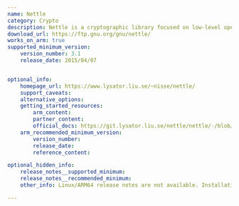 ```yaml
---
name: Nettle
category: Crypto
description: Nettle is a cryptographic library focused on low-level operations for secure applications. It implements cryptographic algorithms such as AES, RSA, and SHA, supporting symmetric and public-key encryption methods.
download_url: https://ftp.gnu.org/gnu/nettle/
works_on_arm: true
supported_minimum_version:
    version_number: 3.1
    release_date: 2015/04/07


optional_info:
    homepage_url: https://www.lysator.liu.se/~nisse/nettle/
    support_caveats:
    alternative_options:
    getting_started_resources:
        arm_content: 
        partner_content: 
        official_docs: https://git.lysator.liu.se/nettle/nettle/-/blob/master/README?ref_type=heads
    arm_recommended_minimum_version:
        version_number:
        release_date:
        reference_content: 

optional_hidden_info:
    release_notes__supported_minimum: 
    release_notes__recommended_minimum:
    other_info: Linux/ARM64 release notes are not available. Installation and testing are done via the tar archive [3.1](https://ftp.gnu.org/gnu/nettle/nettle-3.1.tar.gz). 

---
```


